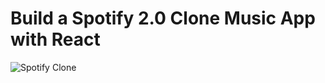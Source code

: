 # Build a Spotify 2.0 Clone Music App with React
![Spotify Clone](https://i.ibb.co/mFh2kGZ/Thumbnail-2.png)
